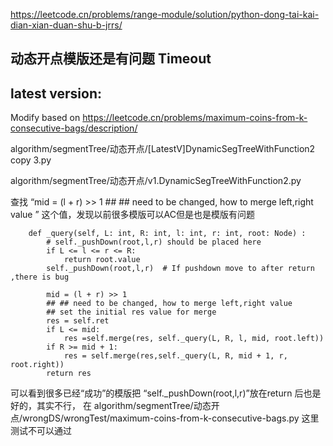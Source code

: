 
https://leetcode.cn/problems/range-module/solution/python-dong-tai-kai-dian-xian-duan-shu-b-jrrs/


## 动态开点模版还是有问题 Timeout 




## latest version:
Modify based on https://leetcode.cn/problems/maximum-coins-from-k-consecutive-bags/description/

algorithm/segmentTree/动态开点/[LatestV]DynamicSegTreeWithFunction2 copy 3.py

algorithm/segmentTree/动态开点/v1.DynamicSegTreeWithFunction2.py


查找 “mid = (l + r) >> 1
        ## ## need to be changed, how to merge left,right value ”
这个值，发现以前很多模版可以AC但是也是模版有问题


```
    def _query(self, L: int, R: int, l: int, r: int, root: Node) :
        # self._pushDown(root,l,r) should be placed here
        if L <= l <= r <= R:
            return root.value
        self._pushDown(root,l,r)  # If pushdown move to after return ,there is bug 
        
        mid = (l + r) >> 1
        ## ## need to be changed, how to merge left,right value 
        ## set the initial res value for merge
        res = self.ret
        if L <= mid:
            res =self.merge(res, self._query(L, R, l, mid, root.left))
        if R >= mid + 1:
            res = self.merge(res,self._query(L, R, mid + 1, r, root.right))
        return res
```
可以看到很多已经“成功”的模版把 “self._pushDown(root,l,r)”放在return 后也是好的，其实不行，
在 algorithm/segmentTree/动态开点/wrongDS/wrongTest/maximum-coins-from-k-consecutive-bags.py 这里测试不可以通过